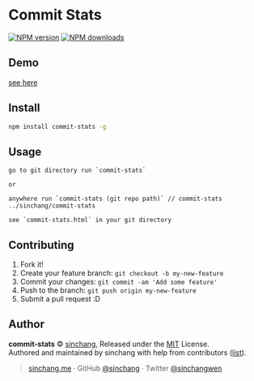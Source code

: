 # Commit Stats

[![NPM version](https://img.shields.io/npm/v/commit-stats.svg?style=flat)](https://npmjs.com/package/commit-stats) 
[![NPM downloads](https://img.shields.io/npm/dm/commit-stats.svg?style=flat)](https://npmjs.com/package/commit-stats)

## Demo

[see here](https://sinchang.github.io/commit-stats/commit-stats.html)

## Install

```bash
npm install commit-stats -g
```

## Usage

```
go to git directory run `commit-stats`

or

anywhere run `commit-stats (git repo path)` // commit-stats ../sinchang/commit-stats

see `commit-stats.html` in your git directory
```

## Contributing

1. Fork it!
2. Create your feature branch: `git checkout -b my-new-feature`
3. Commit your changes: `git commit -am 'Add some feature'`
4. Push to the branch: `git push origin my-new-feature`
5. Submit a pull request :D


## Author

**commit-stats** © [sinchang](https://github.com/sinchang), Released under the [MIT](./LICENSE) License.<br>
Authored and maintained by sinchang with help from contributors ([list](https://github.com/sinchang/commit-stats/contributors)).

> [sinchang.me](https://sinchang.me) · GitHub [@sinchang](https://github.com/sinchang) · Twitter [@sinchangwen](https://twitter.com/sinchangwen)
